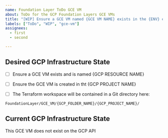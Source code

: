 ```yaml
---
name: Foundation Layer ToDo GCE VM
about: ToDo for the GCP Foundation Layers GCE VMs
title: "[WIP] Ensure a GCE VM named {GCE VM NAME} exists in the {ENV} environment"
labels: ["ToDo", "WIP", "gce-vm"]
assignees:
  - first
  - second

---
```


## Desired GCP Infrastructure State

- [ ] Ensure a GCE VM exists and is named {GCP RESOURCE NAME}

- [ ] Ensure the GCE VM is created in tht {GCP PROJECT NAME}

- [ ] The Terraform workspace will be contained in a Git directory here:

`FoundationLayer/GCE_VM/{GCP_FOLDER_NAME}/{GCP_PROJECT_NAME}/`

## Current GCP Infrastructure State

This GCE VM does not exist on the GCP API

